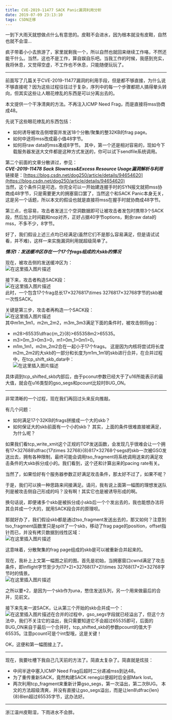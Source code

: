 ```yaml
---
title: CVE-2019-11477 SACK Panic漏洞利用分析
date: 2019-07-09 23:13:10
tags: CSDN迁移
---
```

  一到下大雨天就想做点什么有意思的。皮鞋不会进水，因为根本就没有皮鞋，自然也就不会湿…

 疯子带着小小去旅游了，家里就剩我一个，所以自然也就回来继续工作咯，不然还能干什么。当然，这也不是工作，算自娱自乐吧。当我工作的时候，我感到充实，我将休息，又觉得空虚，不工作也不休息，只能随便玩玩了。

 
--------
 前面写了几篇关于CVE-2019-11477漏洞的利用手段，但是都不够直接，为什么说不够直接呢？因为这些过程往往过于复杂，序列中的每一个步骤都把人搞得晕头转向，但其实这些让人眼花缭乱的东西是可以分离出去的。

 本文提供一个干净清爽的方法。不再注入ICMP Need Frag，而是直接将mss协商成48。

 先说下这些眼花缭乱的东西包括：

  
  * 如何诱导被攻击侧增窗并发送18个分散/聚集的整32KB的frag page。 
  * 如何中途将mss改成最小值48字节。 
  * 如何将raw data的mss凑成8字节。  其中，第一个还是相对容易的，现如今下载服务器发送大文件都是这种方式发送的，你可以试下sendfile系统调用。

 第二个前面的文章分散讲过，参见：  
 _**CVE-2019-11478 Sack Slowness&Excess Resource Usage漏洞解析与利用**_  
 链接是：[https://blog.csdn.net/dog250/article/details/94654620](https://blog.csdn.net/dog250/article/details/94654620)  
 当然，这个条件只是可选，你完全可以一开始建连握手时的SYN报文就把mss协商成48字节，只是需要更大的拥塞窗口罢了，当然这个和SACK Panic本身无关，这是另一个话题，所以本文的假设也就是直接将mss在握手时就协商成48字节。

 第三点，也容易，攻击者发送三个空洞数据即可让被攻击者发包时携带3个SACK段，然后加上时间戳和nop对齐，正好占据40字节options，剩余raw data的mss，不多不少，8字节。

 好了，我们假设上述三点均已经满足(虽然它们不是那么容易满足，但是请试试看，并不难)，这样一来实施漏洞利用就超级简单了。

 _**情况1：发送缓冲区存在一个17个frags组成的大skb的情况**_

 现在，被攻击侧的发送缓冲区为：  
 ![在这里插入图片描述](https://img-blog.csdnimg.cn/20190709210909156.png?x-oss-process=image/watermark,type_ZmFuZ3poZW5naGVpdGk,shadow_10,text_aHR0cHM6Ly9ibG9nLmNzZG4ubmV0L2RvZzI1MA==,size_16,color_FFFFFF,t_70)

 接下来，攻击者构造SACK段：  
 ![在这里插入图片描述](https://img-blog.csdnimg.cn/20190709211000430.png?x-oss-process=image/watermark,type_ZmFuZ3poZW5naGVpdGk,shadow_10,text_aHR0cHM6Ly9ibG9nLmNzZG4ubmV0L2RvZzI1MA==,size_16,color_FFFFFF,t_70)  
 此时，一个包含17个frag总长17×3276817\times 3276817×32768字节的skb被一次性SACK。

 关键是第三步，攻击者再构造一个SACK段：  
 ![在这里插入图片描述](https://img-blog.csdnimg.cn/20190709211444672.png?x-oss-process=image/watermark,type_ZmFuZ3poZW5naGVpdGk,shadow_10,text_aHR0cHM6Ly9ibG9nLmNzZG4ubmV0L2RvZzI1MA==,size_16,color_FFFFFF,t_70)  
 其中m1m_1m1​，m2m_2m2​，m3m_3m3​满足下面的条件时，被攻击侧将gg：

  
  * m28&gt;65535\dfrac{m_2}{8}&gt;655358m2​​>65535。 
  * m3&gt;0m_3&gt;0m3​>0，m1&gt;0m_1&gt;0m1​>0。 
  * m1m_1m1​，m2m_2m2​合在一起小于17个frags。  这是因为内核将尝试将长度m2m_2m2​的大skb的一部分和长度为m1m_1m1​的skb进行合并，在合并过程中，在tcp_shift_skb_data中：  
 ![在这里插入图片描述](https://img-blog.csdnimg.cn/20190709212750310.png?x-oss-process=image/watermark,type_ZmFuZ3poZW5naGVpdGk,shadow_10,text_aHR0cHM6Ly9ibG9nLmNzZG4ubmV0L2RvZzI1MA==,size_16,color_FFFFFF,t_70)

 具体调到tcp_shifted_skb内部后，由于pconut参数已经大于了u16所能表示的最大值，就会在u16类型的gso_segs和pcount比较时BUG_ON。

 
--------
 非常清晰的一个过程，现在我们再回过头来反向推敲。

 有几个问题：

  
  * 如何满足17个32KB的frags拼接成一个大的skb？ 
  * 如何保证大的skb前面有一个小的skb？  其实，上面的条件很难直接被满足，为什么呢？

 如果我们看tcp_write_xmit这个正规的TCP发送函数，会发现几乎很难会让一个拥有17×327688\dfrac{17\times 32768}{8}817×32768​个segs的skb一次被GSO发送出去，拥有各种限制，最终可能会调用tso_fragment将系统调用送来的满足攻击条件的大skb拆分成小的。我们看到，这个还和计算出来的pacing rate有关。

 当然了，如果恰好有个服务器参数正好满足攻击条件，那太好不过了，如果不呢？

 于是，我们可以换一种思路来间接满足。请问，我有说上面第一幅图的理想发送队列是被攻击侧自己形成的吗？没有啊！其实它也是被诱导形成的啊。

 换句话说，即便诸多个skb是被拆分成小skb后一个个发出去的，我也能想办法将其合并成一个大的，就用SACK段合并的原理呗。

 那就好办了，我们假设skb都是通过tso_fragment发送出去的，那又如何？注意到tso_fragment函数里只是split了一个skb，移动了frag page的position，offset指针而已，并没有拷贝数据到线性区域：  
 ![在这里插入图片描述](https://img-blog.csdnimg.cn/20190709215110976.png?x-oss-process=image/watermark,type_ZmFuZ3poZW5naGVpdGk,shadow_10,text_aHR0cHM6Ly9ibG9nLmNzZG4ubmV0L2RvZzI1MA==,size_16,color_FFFFFF,t_70)

 这意味着，分散聚集的frag page组成的skb是可以被重新合并起来的。

 现在，我补上上文第一幅图之前的图。首先是初始，当拥塞窗口cwnd满足了攻击条件，即inflight字节至少为(17+2)×32768(17+2)\times 32768(17+2)×32768字节时的情景。  
 ![在这里插入图片描述](https://img-blog.csdnimg.cn/20190709220004305.png?x-oss-process=image/watermark,type_ZmFuZ3poZW5naGVpdGk,shadow_10,text_aHR0cHM6Ly9ibG9nLmNzZG4ubmV0L2RvZzI1MA==,size_16,color_FFFFFF,t_70)

 之所以要+2，是因为一个skb作为una，憋住发送队列，另一个用来做最后的合并，见前文。

 接下来先来一波SACK，让从第三个开始的skb合并成一个：  
 ![在这里插入图片描述](https://img-blog.csdnimg.cn/20190709220519369.png?x-oss-process=image/watermark,type_ZmFuZ3poZW5naGVpdGk,shadow_10,text_aHR0cHM6Ly9ibG9nLmNzZG4ubmV0L2RvZzI1MA==,size_16,color_FFFFFF,t_70)在合并的过程中，gso_segs字段就已经溢出了，但这个方法中，我们不关注它的溢出，我只需要知道它不会超过65535即可，后面的BUG_ON来自于最后一个合并时，tcp_shifted_skb的参数pcount的值大于65535。注意pcount可是个int型哦，这是关键！

 OK，这便和第一幅图接上了。

 
--------
 现在，我要吐槽下我自己几天前的方法了。简直太复杂了。简直就是炫技：

  
  * 中间半途中塞入ICMP Need Frag后超时二分递减mss到达48。 
  * 为了重传重新SACK，竟然构建SACK reneg以便超时后全部Mark lost。 
  * 两次利用tcp_fragment来重新计算gso_segs，第一次溢出，第二次BUG。  本文的方法超级清爽，并没有直接让gso_segs溢出，而是让len8\dfrac{len}{8}8len​超过65535字节，这办法好。

 
--------
 浙江温州皮鞋湿，下雨进水不会胖。

   
  